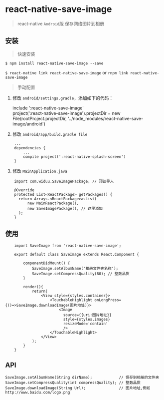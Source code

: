 
# react-native-save-image

> react-native `Android`版 保存网络图片到相册

## 安装

> 快速安装

`$ npm install react-native-save-image --save`

`$ react-native link react-native-save-image` or `rnpm link react-native-save-image`

> 手动配置

1. 修改 `android/settings.gradle`，添加如下的代码：

    include ':react-native-save-image'   
	project(':react-native-save-image').projectDir = new File(rootProject.projectDir, '../node_modules/react-native-save-image/android')

2. 修改 `android/app/build.gradle file`

```
	...
	dependencies {
	    ...
	    compile project(':react-native-splash-screen')
	}
```

3. 修改 `MainApplication.java `

```
	import com.widuu.SaveImagePackage; // 顶部导入

    @Override
    protected List<ReactPackage> getPackages() {
      return Arrays.<ReactPackage>asList(
          new MainReactPackage(),
          new SaveImagePackage(), // 这里添加
      );
    }
```

## 使用

```
	import SaveImage from 'react-native-save-image';

	export default class SaveImage extends React.Component {

	    componentDidMount() {
	    	SaveImage.setAlbumName('相册文件夹名称');
    		SaveImage.setCompressQuality(80); // 整数品质
	    }

	    render(){
	    	return(
				<View style={styles.container}>
					<TouchableHighlight onLongPress={()=>SaveImage.downloadImage(图片地址)}>
		            	<Image
			              source={{uri:图片地址}}
			              style={styles.images}
			              resizeMode='contain'
			              />
              		</TouchableHighlight>
            	</View>
	    	);
	    }
	}
```

## API

    SaveImage.setAlbumName(String dirName); 		   // 保存到相册的文件夹
    SaveImage.setCompressQuality(int compressQuality); // 整数品质
    SaveImage.downloadImage(String Url);  			   // 图片地址,例如 http://www.baidu.com/logo.png


